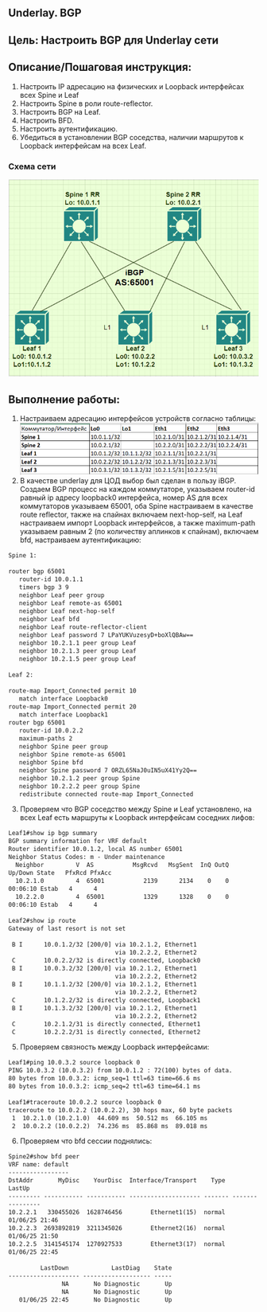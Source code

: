 ## **Underlay. BGP**
## **Цель: Настроить BGP для Underlay сети**
## **Описание/Пошаговая инструкция:**
1. Настроить IP адресацию на физических и Loopback интерфейсах всех Spine и Leaf
2. Настроить Spine в роли route-reflector.
3. Настроить BGP на Leaf.
4. Настроить BFD.
5. Настроить аутентификацию.
5. Убедиться в установлении BGP соседства, наличии маршрутов к Loopback интерфейсам на всех Leaf.

### **Схема сети**
![alt text](image.png)
## **Выполнение работы:**
1. Настраиваем адресацию интерфейсов устройств согласно таблицы:
![alt text](image-2.png)
2. В качестве underlay для ЦОД выбор был сделан в пользу iBGP. Создаем BGP процесс на каждом коммутаторе, указываем router-id равный ip адресу loopback0 интерфейса, номер AS для всех коммутаторов указываем 65001, оба Spine настраиваем в качестве route reflector, также на спайнах включаем next-hop-self, на Leaf настраиваем импорт Loopback интерфейсов, а также maximum-path указываем равным 2 (по количеству аплинков к спайнам), включаем bfd, настраиваем аутентификацию:
```
Spine 1:

router bgp 65001
   router-id 10.0.1.1
   timers bgp 3 9
   neighbor Leaf peer group
   neighbor Leaf remote-as 65001
   neighbor Leaf next-hop-self
   neighbor Leaf bfd
   neighbor Leaf route-reflector-client
   neighbor Leaf password 7 LPaYUKVuzesyD+boXlQBAw==
   neighbor 10.2.1.1 peer group Leaf
   neighbor 10.2.1.3 peer group Leaf
   neighbor 10.2.1.5 peer group Leaf

Leaf 2:

route-map Import_Connected permit 10
   match interface Loopback0
route-map Import_Connected permit 20
   match interface Loopback1
router bgp 65001
   router-id 10.0.2.2
   maximum-paths 2
   neighbor Spine peer group
   neighbor Spine remote-as 65001
   neighbor Spine bfd
   neighbor Spine password 7 ORZL65NaJ0uIN5uX41Yy2Q==
   neighbor 10.2.1.2 peer group Spine
   neighbor 10.2.2.2 peer group Spine
   redistribute connected route-map Import_Connected
```
3. Проверяем что BGP соседство между Spine и Leaf установлено, на всех Leaf есть маршруты к Loopback интерфейсам соседних лифов:

```
Leaf1#show ip bgp summary 
BGP summary information for VRF default
Router identifier 10.0.1.2, local AS number 65001
Neighbor Status Codes: m - Under maintenance
  Neighbor         V  AS           MsgRcvd   MsgSent  InQ OutQ  Up/Down State   PfxRcd PfxAcc
  10.2.1.0         4  65001           2139      2134    0    0 00:06:10 Estab   4      4
  10.2.2.0         4  65001           1329      1328    0    0 00:06:10 Estab   4      4

Leaf2#show ip route 
Gateway of last resort is not set

 B I      10.0.1.2/32 [200/0] via 10.2.1.2, Ethernet1
                              via 10.2.2.2, Ethernet2
 C        10.0.2.2/32 is directly connected, Loopback0
 B I      10.0.3.2/32 [200/0] via 10.2.1.2, Ethernet1
                              via 10.2.2.2, Ethernet2
 B I      10.1.1.2/32 [200/0] via 10.2.1.2, Ethernet1
                              via 10.2.2.2, Ethernet2
 C        10.1.2.2/32 is directly connected, Loopback1
 B I      10.1.3.2/32 [200/0] via 10.2.1.2, Ethernet1
                              via 10.2.2.2, Ethernet2
 C        10.2.1.2/31 is directly connected, Ethernet1
 C        10.2.2.2/31 is directly connected, Ethernet2
```
5. Проверяем связность между Loopback интерфейсами:
```
Leaf1#ping 10.0.3.2 source loopback 0
PING 10.0.3.2 (10.0.3.2) from 10.0.1.2 : 72(100) bytes of data.
80 bytes from 10.0.3.2: icmp_seq=1 ttl=63 time=66.6 ms
80 bytes from 10.0.3.2: icmp_seq=2 ttl=63 time=64.1 ms

Leaf1#traceroute 10.0.2.2 source loopback 0
traceroute to 10.0.2.2 (10.0.2.2), 30 hops max, 60 byte packets
 1  10.2.1.0 (10.2.1.0)  44.609 ms  50.512 ms  66.105 ms
 2  10.0.2.2 (10.0.2.2)  74.236 ms  85.868 ms  89.018 ms
```
6. Проверяем что bfd сессии поднялись:

```
Spine2#show bfd peer
VRF name: default
-----------------
DstAddr       MyDisc    YourDisc  Interface/Transport    Type           LastUp 
--------- ----------- ----------- -------------------- ------- ----------------
10.2.2.1   330455026  1628746456        Ethernet1(15)  normal   01/06/25 21:46 
10.2.2.3  2693892819  3211345026        Ethernet2(16)  normal   01/06/25 21:50 
10.2.2.5  3141545174  1270927533        Ethernet3(17)  normal   01/06/25 22:45 

         LastDown            LastDiag    State
-------------------- ------------------- -----
               NA       No Diagnostic       Up
               NA       No Diagnostic       Up
   01/06/25 22:45       No Diagnostic       Up

```
